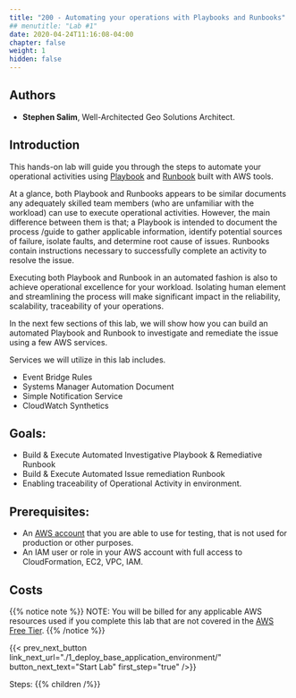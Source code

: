 ```yaml
---
title: "200 - Automating your operations with Playbooks and Runbooks"
## menutitle: "Lab #1"
date: 2020-04-24T11:16:08-04:00
chapter: false
weight: 1
hidden: false
---
```


## Authors
* **Stephen Salim**, Well-Architected Geo Solutions Architect.

## Introduction
 
This hands-on lab will guide you through the steps to automate your operational activities using [Playbook](https://wa.aws.amazon.com/wat.concept.playbook.en.html) and [Runbook](https://wa.aws.amazon.com/wat.concept.runbook.en.html) built with AWS tools.

At a glance, both Playbook and Runbooks appears to be similar documents any adequately skilled team members (who are unfamiliar with the workload) can use to execute operational activities. However, the main difference between them is that; a Playbook is intended to document the process /guide to gather applicable information, identify potential sources of failure, isolate faults, and determine root cause of issues. Runbooks contain instructions necessary to successfully complete an activity to resolve the issue. 

Executing both Playbook and Runbook in an automated fashion is also to achieve operational excellence for your workload. Isolating human element and streamlining the process will make significant impact in the reliability, scalability, traceability of your operations.  

In the next few sections of this lab, we will show how you can build an automated Playbook and Runbook to investigate and remediate the issue using a few AWS services.

Services we will utilize in this lab includes.

* Event Bridge Rules
* Systems Manager Automation Document
* Simple Notification Service
* CloudWatch Synthetics 


## Goals:
* Build & Execute Automated Investigative Playbook & Remediative Runbook
* Build & Execute Automated Issue remediation Runbook
* Enabling traceability of Operational Activity in environment.

## Prerequisites:
* An [AWS account](https://portal.aws.amazon.com/gp/aws/developer/registration/index.html) that you are able to use for testing, that is not used for production or other purposes.  
* An IAM user or role in your AWS account with full access to CloudFormation, EC2, VPC, IAM.  

## Costs
{{% notice note %}}
NOTE: You will be billed for any applicable AWS resources used if you complete this lab that are not covered in the [AWS Free Tier](https://aws.amazon.com/free/).
{{% /notice %}}

{{< prev_next_button link_next_url="./1_deploy_base_application_environment/" button_next_text="Start Lab" first_step="true" />}}

Steps:
{{% children  /%}}
